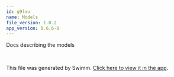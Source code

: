 ```yaml
---
id: g9lxu
name: Models
file_version: 1.0.2
app_version: 0.6.6-0
---
```


<!-- Intro - Do not remove this comment -->
Docs describing the models

<br/>

This file was generated by Swimm. [Click here to view it in the app](https://app.swimm.io/repos/Z2l0aHViJTNBJTNBTXlTbWFsbEJsb2clM0ElM0Fkbmw4ODU=/docs/g9lxu).